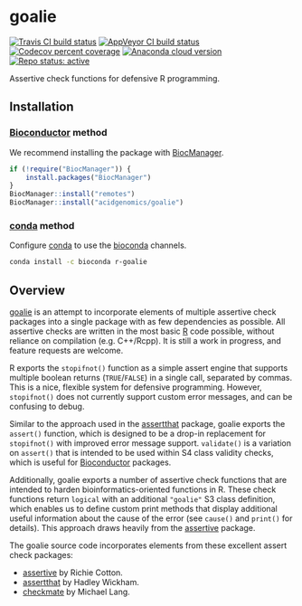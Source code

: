 # goalie

[![Travis CI build status](https://travis-ci.com/acidgenomics/goalie.svg?branch=master)](https://travis-ci.com/acidgenomics/goalie)
[![AppVeyor CI build status](https://ci.appveyor.com/api/projects/status/81he1lj6usgke7x2?svg=true)](https://ci.appveyor.com/project/mjsteinbaugh/goalie)
[![Codecov percent coverage](https://codecov.io/gh/acidgenomics/goalie/branch/master/graph/badge.svg)](https://codecov.io/gh/acidgenomics/goalie)
[![Anaconda cloud version](https://anaconda.org/bioconda/r-goalie/badges/version.svg)](https://anaconda.org/bioconda/r-goalie)
[![Repo status: active](https://www.repostatus.org/badges/latest/active.svg)](https://www.repostatus.org/#active)

Assertive check functions for defensive R programming.

## Installation

### [Bioconductor][] method

We recommend installing the package with [BiocManager][].

```r
if (!require("BiocManager")) {
    install.packages("BiocManager")
}
BiocManager::install("remotes")
BiocManager::install("acidgenomics/goalie")
```

### [conda][] method

Configure [conda][] to use the [bioconda][] channels.

```bash
conda install -c bioconda r-goalie
```

## Overview

[goalie][] is an attempt to incorporate elements of multiple assertive check packages into a single package with as few dependencies as possible. All assertive checks are written in the most basic [R][] code possible, without reliance on compilation (e.g. C++/Rcpp). It is still a work in progress, and feature requests are welcome.

R exports the `stopifnot()` function as a simple assert engine that supports multiple boolean returns (`TRUE`/`FALSE`) in a single call, separated by commas. This is a nice, flexible system for defensive programming. However, `stopifnot()` does not currently support custom error messages, and can be confusing to debug.

Similar to the approach used in the [assertthat][] package, goalie exports the `assert()` function, which is designed to be a drop-in replacement for `stopifnot()` with improved error message support. `validate()` is a variation on `assert()` that is intended to be used within S4 class validity checks, which is useful for [Bioconductor][] packages.

Additionally, goalie exports a number of assertive check functions that are intended to harden bioinformatics-oriented functions in R. These check functions return `logical` with an additional `"goalie"` S3 class definition, which enables us to define custom print methods that display additional useful information about the cause of the error (see `cause()` and `print()` for details). This approach draws heavily from the [assertive][] package.

The goalie source code incorporates elements from these excellent assert check packages:

- [assertive][] by Richie Cotton.
- [assertthat][] by Hadley Wickham.
- [checkmate][] by Michael Lang.

[assertive]: https://cran.r-project.org/package=assertive
[assertthat]: https://cran.r-project.org/package=assertthat
[BiocManager]: https://cran.r-project.org/package=BiocManager
[bioconda]: https://bioconda.github.io/
[Bioconductor]: https://bioconductor.org/
[checkmate]: https://cran.r-project.org/package=checkmate
[conda]: https://conda.io/
[goalie]: https://goalie.acidgenomics.com/
[R]: https://www.r-project.org/
